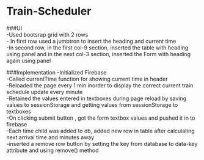 # Train-Scheduler

###UI<br>
-Used bootsrap grid with 2 rows<br>
    - In first row used a jumbtron to insert the heading and current time<br>
    -In second row, in the first col-9 section, inserted the table with heading using panel and in the next col-3 section, inserted the Form with heading again using panel<br>

###Implementation
-Initialized Firebase<br>
-Called currentTime function for showing current time in header<br>
-Reloaded the page every 1 min inorder to display the correct current train schedule update every minute <br>
-Retained the values entered in textboxes during page reload by saving values to sessionStorage and getting values from sessionStorage to textboxes<br>
-On clicking submit button , got the form textbox values and pushed it in to firebase<br>
-Each time child was added to db, added new row in table after calculating next arrival time and minutes away<br>
-inserted a remove row button by setting the key from database to data-key attribute and using remove() method<br>